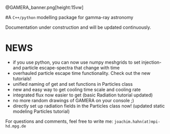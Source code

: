 @GAMERA_banner.png[height:15vw] 

 
#A `C++/python` modelling package for gamma-ray astronomy
 
Documentation under construction and will be updated continuously. 
 

NEWS
====
- if you use python, you can now use numpy meshgrids to set injection- and particle escape-spectra that change with time
- overhauled particle escape time functionality. Check out the new tutorials!
- unified naming of get and set functions in Particles class
- new and easy way to get cooling time scale and cooling rate
- integrated flux now easier to get (basic Radiation tutorial updated)
- no more random drawings of GAMERA on your console ;)
- directly set up radiation fields in the Particles class now! (updated static modeling Particles tutorial) 



 
 
For questions and comments, feel free to write me: `joachim.hahn(at)mpi-hd.mpg.de`


